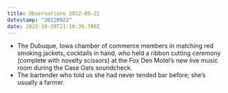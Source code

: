 ```yaml
---
title: Observations 2022-09-22
datestamp: "20220922"
date: 2022-10-29T21:10:39.786Z
---
```

- The Dubuque, Iowa chamber of commerce members in matching red smoking jackets, cocktails in hand, who held a ribbon cutting ceremony (complete with novelty scissors) at the Fox Den Motel’s new live music room during the Case Oats soundcheck.
- The bartender who told us she had never tended bar before; she’s usually a farmer.